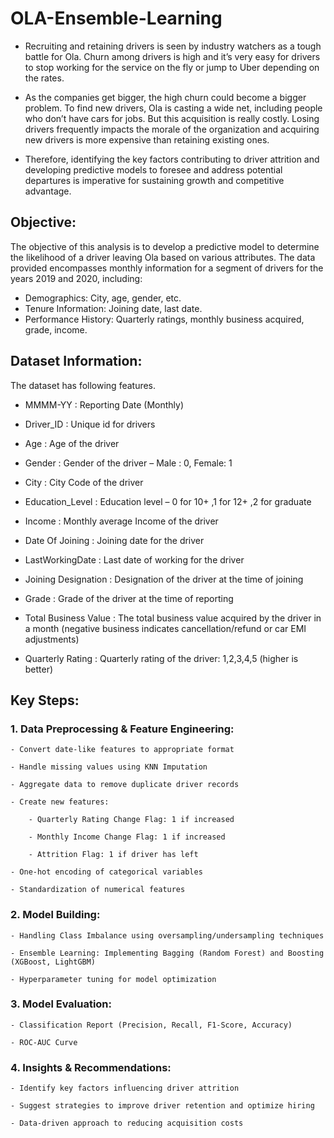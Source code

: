 # OLA-Ensemble-Learning
- Recruiting and retaining drivers is seen by industry watchers as a tough battle for Ola. Churn among drivers is high and it’s very easy for drivers to stop working for the service on the fly or jump to Uber depending on the rates.

- As the companies get bigger, the high churn could become a bigger problem. To find new drivers, Ola is casting a wide net, including people who don’t have cars for jobs. But this acquisition is really costly. Losing drivers frequently impacts the morale of the organization and acquiring new drivers is more expensive than retaining existing ones.

- Therefore, identifying the key factors contributing to driver attrition and developing predictive models to foresee and address potential departures is imperative for sustaining growth and competitive advantage.

## Objective:
The objective of this analysis is to develop a predictive model to determine the likelihood of a driver leaving Ola based on various attributes. The data provided encompasses monthly information for a segment of drivers for the years 2019 and 2020, including:
  
  - Demographics: City, age, gender, etc.
  - Tenure Information: Joining date, last date.
  - Performance History: Quarterly ratings, monthly business acquired, grade, income.

## Dataset Information:
The dataset has following features.

  - MMMM-YY : Reporting Date (Monthly)
    
  - Driver_ID : Unique id for drivers
    
  - Age : Age of the driver
    
  - Gender : Gender of the driver – Male : 0, Female: 1
    
  - City : City Code of the driver
    
  - Education_Level : Education level – 0 for 10+ ,1 for 12+ ,2 for graduate
    
  - Income : Monthly average Income of the driver
    
  - Date Of Joining : Joining date for the driver
    
  - LastWorkingDate : Last date of working for the driver
    
  - Joining Designation : Designation of the driver at the time of joining
    
  - Grade : Grade of the driver at the time of reporting
    
  - Total Business Value : The total business value acquired by the driver in a month (negative business indicates cancellation/refund or car EMI adjustments)
    
  - Quarterly Rating : Quarterly rating of the driver: 1,2,3,4,5 (higher is better)
    
## Key Steps:

  ### 1. Data Preprocessing & Feature Engineering:
  
    - Convert date-like features to appropriate format
    
    - Handle missing values using KNN Imputation
    
    - Aggregate data to remove duplicate driver records
    
    - Create new features:
    
        - Quarterly Rating Change Flag: 1 if increased
        
        - Monthly Income Change Flag: 1 if increased
        
        - Attrition Flag: 1 if driver has left
        
    - One-hot encoding of categorical variables
    
    - Standardization of numerical features
  
  ### 2. Model Building:
  
    - Handling Class Imbalance using oversampling/undersampling techniques
    
    - Ensemble Learning: Implementing Bagging (Random Forest) and Boosting (XGBoost, LightGBM)
    
    - Hyperparameter tuning for model optimization
  
  ### 3. Model Evaluation:
  
    - Classification Report (Precision, Recall, F1-Score, Accuracy)
    
    - ROC-AUC Curve
    
  ### 4. Insights & Recommendations:
  
    - Identify key factors influencing driver attrition
    
    - Suggest strategies to improve driver retention and optimize hiring
    
    - Data-driven approach to reducing acquisition costs
